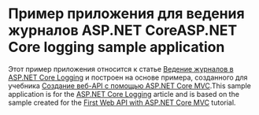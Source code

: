 # <a name="aspnet-core-logging-sample-application"></a><span data-ttu-id="5b46e-101">Пример приложения для ведения журналов ASP.NET Core</span><span class="sxs-lookup"><span data-stu-id="5b46e-101">ASP.NET Core logging sample application</span></span>

<span data-ttu-id="5b46e-102">Этот пример приложения относится к статье [Ведение журналов в ASP.NET Core Logging](https://docs.microsoft.com/aspnet/core/fundamentals/logging/index) и построен на основе примера, созданного для учебника [Создание веб-API с помощью ASP.NET Core MVC](https://docs.microsoft.com/aspnet/core/tutorials/first-web-api).</span><span class="sxs-lookup"><span data-stu-id="5b46e-102">This sample application is for the [ASP.NET Core Logging](https://docs.microsoft.com/aspnet/core/fundamentals/logging/index) article and is based on the sample created for the [First Web API with ASP.NET Core MVC](https://docs.microsoft.com/aspnet/core/tutorials/first-web-api) tutorial.</span></span>
